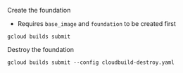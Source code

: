 

Create the foundation
- Requires `base_image` and `foundation` to be created first

```
gcloud builds submit
```

Destroy the  foundation

```
gcloud builds submit --config cloudbuild-destroy.yaml
```